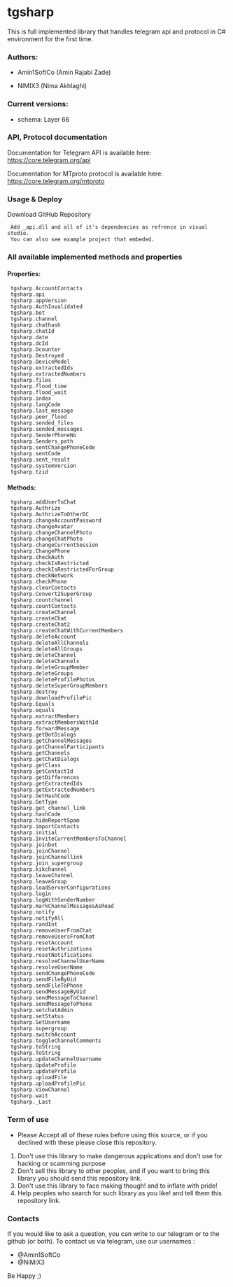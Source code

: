 # tgsharp

This is full implemented library that handles telegram api and protocol in C# environment for the first time.


### Authors:

- Amin1SoftCo (Amin Rajabi Zade)

- NIMIX3 (Nima Akhlaghi)




### Current versions:

- schema: Layer 66




### API, Protocol documentation

Documentation for Telegram API is available here: https://core.telegram.org/api

Documentation for MTproto protocol is available here: https://core.telegram.org/mtproto




### Usage & Deploy

Download GitHub Repository

     Add _api.dll and all of it's dependencies as refrence in visual studio.
     You can also see example project that embeded.



### All available implemented methods and properties
	
	
#### Properties:

     tgsharp.AccountContacts
     tgsharp.api
     tgsharp.appVersion
     tgsharp.AuthInvalidated
     tgsharp.bot
     tgsharp.channel
     tgsharp.chathash
     tgsharp.chatId
     tgsharp.date
     tgsharp.dcId
     tgsharp.Dcounter
     tgsharp.Destroyed
     tgsharp.DeviceModel
     tgsharp.extractedIds
     tgsharp.extractedNumbers
     tgsharp.files
     tgsharp.flood_time
     tgsharp.flood_wait
     tgsharp.index
     tgsharp.langCode
     tgsharp.last_message
     tgsharp.peer_flood
     tgsharp.sended_files
     tgsharp.sended_messages
     tgsharp.SenderPhoneNo
     tgsharp.Senders_path
     tgsharp.sentChangePhoneCode
     tgsharp.sentCode
     tgsharp.sent_result
     tgsharp.systemVersion
     tgsharp.tzid



     
#### Methods:

     tgsharp.addUserToChat
     tgsharp.Authrize
     tgsharp.AuthrizeToOtherDC
     tgsharp.changeAccountPassword
     tgsharp.changeAvatar
     tgsharp.changeChannelPhoto
     tgsharp.changeChatPhoto
     tgsharp.changeCurrentSession
     tgsharp.ChangePhone
     tgsharp.checkAuth
     tgsharp.checkIsRestricted
     tgsharp.checkIsRestrictedForGroup
     tgsharp.checkNetwork
     tgsharp.checkPhone
     tgsharp.clearContacts
     tgsharp.Convert2SuperGroup
     tgsharp.countchannel
     tgsharp.countContacts
     tgsharp.createChannel
     tgsharp.createChat
     tgsharp.createChat2
     tgsharp.createChatWithCurrentMembers
     tgsharp.deleteAccount
     tgsharp.deleteAllChannels
     tgsharp.deleteAllGroups
     tgsharp.deleteChannel
     tgsharp.deleteChannels
     tgsharp.deleteGroupMember
     tgsharp.deleteGroups
     tgsharp.deleteProfilePhotos
     tgsharp.deleteSuperGroupMembers
     tgsharp.destroy
     tgsharp.downloadProfilePic
     tgsharp.Equals
     tgsharp.equals
     tgsharp.extractMembers
     tgsharp.extractMembersWithId
     tgsharp.forwardMessage
     tgsharp.getBotDialogs
     tgsharp.getChannelMessages
     tgsharp.getChannelParticipants
     tgsharp.getChannels
     tgsharp.getChatDialogs
     tgsharp.getClass
     tgsharp.getContactId
     tgsharp.getDifferences
     tgsharp.getExtractedIds
     tgsharp.getExtractedNumbers
     tgsharp.GetHashCode
     tgsharp.GetType
     tgsharp.get_channel_link
     tgsharp.hashCode
     tgsharp.hideReportSpam
     tgsharp.importContacts
     tgsharp.initial
     tgsharp.InviteCurrentMembersToChannel
     tgsharp.joinbot
     tgsharp.joinChannel
     tgsharp.joinChannellink
     tgsharp.join_supergroup
     tgsharp.kikchannel
     tgsharp.leaveChannel
     tgsharp.leaveGroup
     tgsharp.loadServerConfigurations
     tgsharp.login
     tgsharp.logWithSenderNumber
     tgsharp.markChannelMessagesAsRead
     tgsharp.notify
     tgsharp.notifyAll
     tgsharp.randInt
     tgsharp.removeUserFromChat
     tgsharp.removeUsersFromChat
     tgsharp.resetAccount
     tgsharp.resetAuthrizations
     tgsharp.resetNotifications
     tgsharp.resolveChannelUserName
     tgsharp.resolveUserName
     tgsharp.sendChangePhoneCode
     tgsharp.sendFileByUid
     tgsharp.sendFileToPhone
     tgsharp.sendMessageByUid
     tgsharp.sendMessageToChannel
     tgsharp.sendMessageToPhone
     tgsharp.setchatAdmin
     tgsharp.setStatus
     tgsharp.SetUsername
     tgsharp.supergroup
     tgsharp.switchAccount
     tgsharp.toggleChannelComments
     tgsharp.toString
     tgsharp.ToString
     tgsharp.updateChannelUsername
     tgsharp.UpdateProfile
     tgsharp.updateProfile
     tgsharp.uploadFile
     tgsharp.uploadProfilePic
     tgsharp.ViewChannel
     tgsharp.wait
     tgsharp._Last
     
### Term of use
- Please Accept all of these rules before using this source, or if you declined with these please close this repository.

1. Don't use this library to make dangerous applications and don't use for hacking or scamming purpose
2. Don't sell this library to other peoples, and if you want to bring this library you should send this repository link.
3. Don't use this library to face making though! and to inflate with pride!
4. Help peoples who search for such library as you like! and tell them this repository link.


### Contacts 

If you would like to ask a question, you can write to our telegram or to the github (or both). To contact us via telegram, use our usernames :  
- @Amin1SoftCo   
- @NiMiX3


Be Happy  ;)
